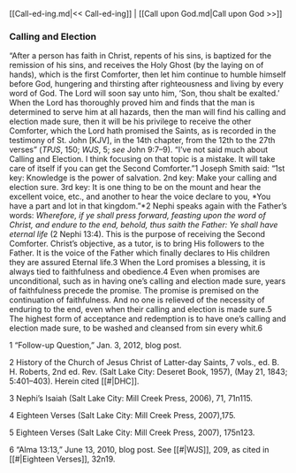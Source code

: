 [[Call-ed-ing.md|<< Call-ed-ing]]  |  [[Call upon God.md|Call upon God >>]]

### Calling and Election
“After a person has faith in Christ, repents of his sins, is baptized for the remission of his sins, and receives the Holy Ghost (by the laying on of hands), which is the first Comforter, then let him continue to humble himself before God, hungering and thirsting after righteousness and living by every word of God. The Lord will soon say unto him, ‘Son, thou shalt be exalted.’ When the Lord has thoroughly proved him and finds that the man is determined to serve him at all hazards, then the man will find his calling and election made sure, then it will be his privilege to receive the other Comforter, which the Lord hath promised the Saints, as is recorded in the testimony of St. John [KJV], in the 14th chapter, from the 12th to the 27th verses” (*TPJS*, 150; *WJS*, 5; *see* John 9:7–9). “I’ve not said much about Calling and Election. I think focusing on that topic is a mistake. It will take care of itself if you can get the Second Comforter.”1 Joseph Smith said: “1st key: Knowledge is the power of salvation. 2nd key: Make your calling and election sure. 3rd key: It is one thing to be on the mount and hear the excellent voice, etc., and another to hear the voice declare to you, *You have a part and lot in that kingdom.”*2 Nephi speaks again with the Father’s words: *Wherefore, if ye shall press forward, feasting upon the word of Christ, and endure to the end, behold, thus saith the Father: Ye shall have eternal life* (2 Nephi 13:4). This is the purpose of receiving the Second Comforter. Christ’s objective, as a tutor, is to bring His followers to the Father. It is the voice of the Father which finally declares to His children they are assured Eternal life.3 When the Lord promises a blessing, it is always tied to faithfulness and obedience.4 Even when promises are unconditional, such as in having one’s calling and election made sure, years of faithfulness precede the promise. The promise is premised on the continuation of faithfulness. And no one is relieved of the necessity of enduring to the end, even when their calling and election is made sure.5 The highest form of acceptance and redemption is to have one’s calling and election made sure, to be washed and cleansed from sin every whit.6



1 “Follow-up Question,” Jan. 3, 2012, blog post.


2 History of the Church of Jesus Christ of Latter-day Saints, 7 vols., ed. B. H. Roberts, 2nd ed. Rev. (Salt Lake City: Deseret Book, 1957), (May 21, 1843; 5:401–403). Herein cited [[#|DHC]].


3 Nephi’s Isaiah (Salt Lake City: Mill Creek Press, 2006), 71, 71n115.


4 Eighteen Verses (Salt Lake City: Mill Creek Press, 2007),175.


5 Eighteen Verses (Salt Lake City: Mill Creek Press, 2007), 175n123.


6 “Alma 13:13,” June 13, 2010, blog post. See [[#|WJS]], 209, as cited in [[#|Eighteen Verses]], 32n19.